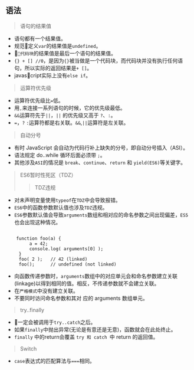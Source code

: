 ## 语法

> 语句的结果值

- 语句都有一个结果值。
- 规范定义`var`的结果值是`undefined`。
- `代码块`的结果值是最后一个语句的结果值。
- `{} + [] //0`，是因为`{}`被当做是一个代码块，而代码块并没有执行任何语句，所以实际的返回结果是`+ []`。
- javascript实际上没有`else if`。

> 运算符优先级

- 运算符优先级比`=`低。
- 用`,`来连接一系列语句的时候，它的优先级最低。
-  `&&`运算符先于`||`，`||` 的优先级又高于 `?`、`:`。
- `=`，`?` `:`运算符都是右关联。`&&`,`||`运算符是左关联。

> 自动分号

- 有时 JavaScript 会自动为代码行补上缺失的分号，即自动分号插入（ASI）。
- 语法规定 do..while 循环后面必须带 `;`。
- 其他涉及`ASI`的情况是 `break`、`continue`、`return` 和 `yield(ES6)`等关键字。

> ES6暂时性死区（TDZ）
>> TDZ违规

- 对未声明变量使用`typeof`在`TDZ`中会导致报错。
- `ES6`中的函数参数默认值也涉及`TDZ`违规。
- `ES6`参数默认值会导致`arguments`数组和相对应的命名参数之间出现偏差，`ES5`也会出现这种情况。

```

    function foo(a) {
         a = 42;
         console.log( arguments[0] );
     }
     foo( 2 );   // 42 (linked)
     foo();      // undefined (not linked)

```

- 向函数传递参数时，`arguments`数组中的对应单元会和命名参数建立关联(linkage)以得到相同的值。相反，不传递参数就不会建立关联。
- 在`严格模式`中没有建立关联。
- 不要同时访问命名参数和其对 应的 arguments 数组单元。

> try..finally

- 一定会被调用于`try..catch`之后。
- 如果`finally`中抛出异常(无论是有意还是无意)，函数就会在此处终止。
- `finally` 中的return会覆盖 `try 和 catch `中 return 的返回值。

> Switch

- `case`表达式的匹配算法与`===`相同。

